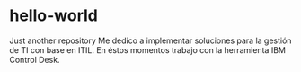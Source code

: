 # hello-world
Just another repository
Me dedico a implementar soluciones para la gestión de TI con base en ITIL. En éstos momentos trabajo con la herramienta IBM Control Desk.
